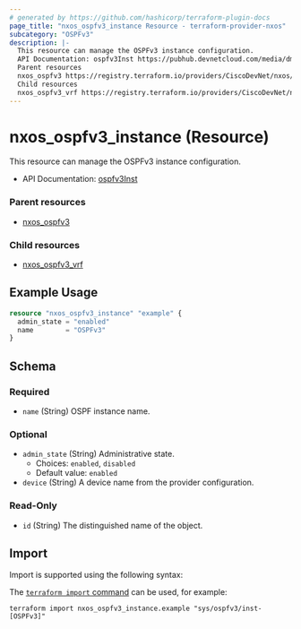 ```yaml
---
# generated by https://github.com/hashicorp/terraform-plugin-docs
page_title: "nxos_ospfv3_instance Resource - terraform-provider-nxos"
subcategory: "OSPFv3"
description: |-
  This resource can manage the OSPFv3 instance configuration.
  API Documentation: ospfv3Inst https://pubhub.devnetcloud.com/media/dme-docs-10-2-2/docs/Routing%20and%20Forwarding/ospfv3:Inst/
  Parent resources
  nxos_ospfv3 https://registry.terraform.io/providers/CiscoDevNet/nxos/latest/docs/resources/ospfv3
  Child resources
  nxos_ospfv3_vrf https://registry.terraform.io/providers/CiscoDevNet/nxos/latest/docs/resources/ospfv3_vrf
---
```


# nxos_ospfv3_instance (Resource)

This resource can manage the OSPFv3 instance configuration.

- API Documentation: [ospfv3Inst](https://pubhub.devnetcloud.com/media/dme-docs-10-2-2/docs/Routing%20and%20Forwarding/ospfv3:Inst/)

### Parent resources

- [nxos_ospfv3](https://registry.terraform.io/providers/CiscoDevNet/nxos/latest/docs/resources/ospfv3)

### Child resources

- [nxos_ospfv3_vrf](https://registry.terraform.io/providers/CiscoDevNet/nxos/latest/docs/resources/ospfv3_vrf)

## Example Usage

```terraform
resource "nxos_ospfv3_instance" "example" {
  admin_state = "enabled"
  name        = "OSPFv3"
}
```

<!-- schema generated by tfplugindocs -->
## Schema

### Required

- `name` (String) OSPF instance name.

### Optional

- `admin_state` (String) Administrative state.
  - Choices: `enabled`, `disabled`
  - Default value: `enabled`
- `device` (String) A device name from the provider configuration.

### Read-Only

- `id` (String) The distinguished name of the object.

## Import

Import is supported using the following syntax:

The [`terraform import` command](https://developer.hashicorp.com/terraform/cli/commands/import) can be used, for example:

```shell
terraform import nxos_ospfv3_instance.example "sys/ospfv3/inst-[OSPFv3]"
```
